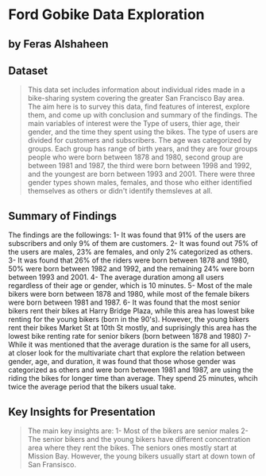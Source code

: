 # Ford Gobike Data Exploration
## by Feras Alshaheen


## Dataset

> This data set includes information about individual rides made in a bike-sharing system covering the greater San Francisco Bay area.
The aim here is to survey this data, find features of interest, explore them, and come up with conclusion and summary of the findings. 
The main variables of interest were the Type of users, thier age, their gender, and the time they spent using the bikes.
The type of users are divided for customers and subscribers. The age was categorized by groups. Each group has
range of birth years, and they are four groups people who were born between 1878 and 1980, second group 
are between 1981 and 1987, the third were born between 1998 and 1992, and the youngest are born 
between 1993 and 2001. There were three gender types shown males, females, and those who either 
identified themselves as others or didn't identify themsleves at all.

## Summary of Findings

The findings are the followings:
1- It was found that 91% of the users are subscribers and only 9% of them are customers.
2- It was found out 75% of the users are males, 23% are females, and only 2% categorized as others.
3- It was found that 26% of the riders were born between 1878 and 1980, 50% were born between 1982 and 1992, and the remaining 24% were born between 1993 and 2001.
4- The average duration among all users regardless of their age or gender, which is 10 minutes.
5- Most of the male bikers were born between 1878 and 1980, while most of the female bikers were born between 1981 and 1987.
6- It was found that the most senior bikers rent their bikes at Harry Bridge Plaza, while this area has lowest bike renting for the young bikers (born in the 90's). However,
   the young bikers rent their bikes Market St at 10th St mostly, and suprisingly this area has the lowest bike renting rate for senior bikers (born between 1878 and 1980)
7- While it was mentioned that the average duration is the same for all users, at closer look for the multivariate chart that explore the relation between gender, age, and duration, it was found 
   that those whose gender was categorized as others and were born between 1981 and 1987, are using the riding the bikes for longer time than average. They spend 25 minutes, whcih twice the average 
   period that the bikers usual take.

## Key Insights for Presentation

> The main key insights are:
1- Most of the bikers are senior males
2- The senior bikers and the young bikers have different concentration area where they rent the bikes. The seniors ones mostly start at Mission Bay. However, the 
   young bikers usually start at down town of San Fransisco.